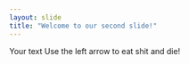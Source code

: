 ```yaml
---
layout: slide
title: "Welcome to our second slide!"
---
```

Your text
Use the left arrow to eat shit and die!
